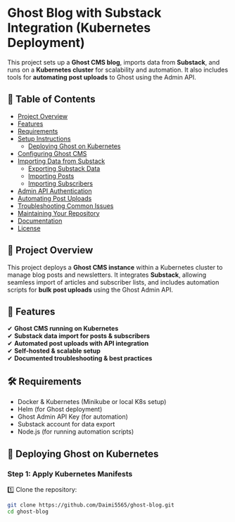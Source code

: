 # Ghost Blog with Substack Integration (Kubernetes Deployment)

This project sets up a **Ghost CMS blog**, imports data from **Substack**, and runs on a **Kubernetes cluster** for scalability and automation. It also includes tools for **automating post uploads** to Ghost using the Admin API.

## 📌 Table of Contents
- [Project Overview](#project-overview)
- [Features](#features)
- [Requirements](#requirements)
- [Setup Instructions](#setup-instructions)
  - [Deploying Ghost on Kubernetes](#deploying-ghost-on-kubernetes)
- [Configuring Ghost CMS](#configuring-ghost-cms)
- [Importing Data from Substack](#importing-data-from-substack)
  - [Exporting Substack Data](#exporting-substack-data)
  - [Importing Posts](#importing-posts)
  - [Importing Subscribers](#importing-subscribers)
- [Admin API Authentication](#admin-api-authentication)
- [Automating Post Uploads](#automating-post-uploads)
- [Troubleshooting Common Issues](#troubleshooting-common-issues)
- [Maintaining Your Repository](#maintaining-your-repository)
- [Documentation](#documentation)
- [License](#license)

## 🔹 Project Overview

This project deploys a **Ghost CMS instance** within a Kubernetes cluster to manage blog posts and newsletters. It integrates **Substack**, allowing seamless import of articles and subscriber lists, and includes automation scripts for **bulk post uploads** using the Ghost Admin API.

## 🚀 Features
✔ **Ghost CMS running on Kubernetes**  
✔ **Substack data import for posts & subscribers**  
✔ **Automated post uploads with API integration**  
✔ **Self-hosted & scalable setup**  
✔ **Documented troubleshooting & best practices**  

## 🛠️ Requirements
- Docker & Kubernetes (Minikube or local K8s setup)
- Helm (for Ghost deployment)
- Ghost Admin API Key (for automation)
- Substack account for data export
- Node.js (for running automation scripts)

## 📌 Deploying Ghost on Kubernetes
### **Step 1: Apply Kubernetes Manifests**
1️⃣ Clone the repository:
```bash
git clone https://github.com/Daimi5565/ghost-blog.git
cd ghost-blog
